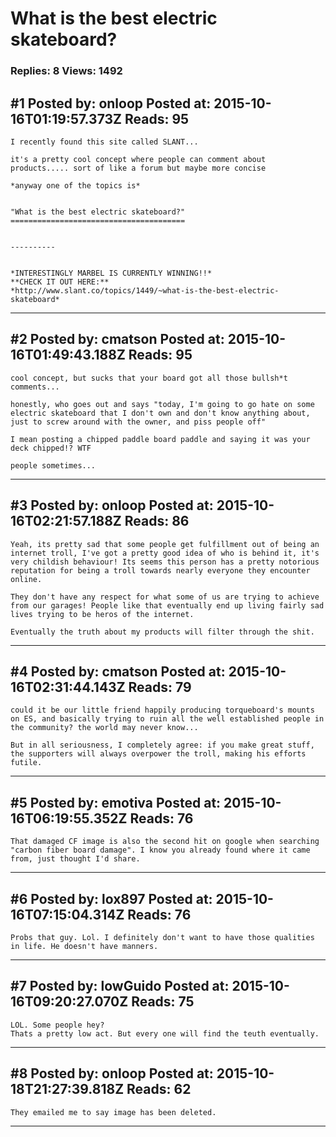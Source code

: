 # What is the best electric skateboard?

### Replies: 8 Views: 1492

## \#1 Posted by: onloop Posted at: 2015-10-16T01:19:57.373Z Reads: 95

```
I recently found this site called SLANT...

it's a pretty cool concept where people can comment about products..... sort of like a forum but maybe more concise

*anyway one of the topics is*


"What is the best electric skateboard?"
=======================================


----------


*INTERESTINGLY MARBEL IS CURRENTLY WINNING!!*
**CHECK IT OUT HERE:**
*http://www.slant.co/topics/1449/~what-is-the-best-electric-skateboard*
```

---
## \#2 Posted by: cmatson Posted at: 2015-10-16T01:49:43.188Z Reads: 95

```
cool concept, but sucks that your board got all those bullsh*t comments...

honestly, who goes out and says "today, I'm going to go hate on some electric skateboard that I don't own and don't know anything about, just to screw around with the owner, and piss people off"

I mean posting a chipped paddle board paddle and saying it was your deck chipped!? WTF

people sometimes...
```

---
## \#3 Posted by: onloop Posted at: 2015-10-16T02:21:57.188Z Reads: 86

```
Yeah, its pretty sad that some people get fulfillment out of being an internet troll, I've got a pretty good idea of who is behind it, it's very childish behaviour! Its seems this person has a pretty notorious reputation for being a troll towards nearly everyone they encounter online. 

They don't have any respect for what some of us are trying to achieve from our garages! People like that eventually end up living fairly sad lives trying to be heros of the internet.

Eventually the truth about my products will filter through the shit.
```

---
## \#4 Posted by: cmatson Posted at: 2015-10-16T02:31:44.143Z Reads: 79

```
could it be our little friend happily producing torqueboard's mounts on ES, and basically trying to ruin all the well established people in the community? the world may never know...

But in all seriousness, I completely agree: if you make great stuff, the supporters will always overpower the troll, making his efforts futile.
```

---
## \#5 Posted by: emotiva Posted at: 2015-10-16T06:19:55.352Z Reads: 76

```
That damaged CF image is also the second hit on google when searching "carbon fiber board damage". I know you already found where it came from, just thought I'd share.
```

---
## \#6 Posted by: lox897 Posted at: 2015-10-16T07:15:04.314Z Reads: 76

```
Probs that guy. Lol. I definitely don't want to have those qualities in life. He doesn't have manners.
```

---
## \#7 Posted by: lowGuido Posted at: 2015-10-16T09:20:27.070Z Reads: 75

```
LOL. Some people hey?
Thats a pretty low act. But every one will find the teuth eventually.
```

---
## \#8 Posted by: onloop Posted at: 2015-10-18T21:27:39.818Z Reads: 62

```
They emailed me to say image has been deleted.
```

---
